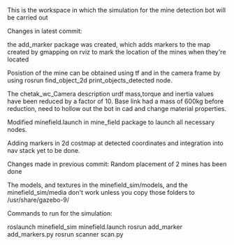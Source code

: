 This is the workspace in which the simulation for the mine detection bot will be carried out

Changes in latest commit:

the add_marker package was created, which adds markers to the map created by gmapping on rviz to mark the location of the mines when they're located

Posistion of the mine can be obtained using tf and in the camera frame by using
rosrun find_object_2d print_objects_detected node.

The chetak_wc_Camera description urdf mass,torque and inertia values have been reduced by a factor of 10.
Base link had a mass of 600kg before reduction, need to hollow out the bot in cad and change material properties.

Modified minefield.launch in mine_field package to launch all necessary nodes.

Adding markers in 2d costmap at detected coordinates and integration into nav stack yet to be done.

Changes made in previous commit:
    Random placement of 2 mines has been done


The models, and textures in the minefield_sim/models, and the minefield_sim/media don't work unless you copy those folders to /usr/share/gazebo-9/


Commands to run for the simulation:

roslaunch minefield_sim minefield.launch
rosrun add_marker add_markers.py
rosrun scanner scan.py


